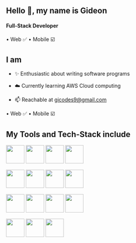 ## Hello 👋, my name is Gideon

#### Full-Stack Developer
• Web ✅ 
• Mobile ☑️ 

## I am

- ✨ Enthusiastic about writing software programs

- ☁️ Currently learning AWS Cloud computing

- 📫 Reachable at gicodes9@gmail.com 

• Web ✅ 
• Mobile ☑️ 

## My Tools and Tech-Stack include
<img src="https://user-images.githubusercontent.com/104095690/223823851-13fde56a-0999-41eb-825c-06ae58aa431a.png" width=50>  <img src="https://user-images.githubusercontent.com/104095690/223823901-aa3c767e-8a52-4566-8606-ed6045add39d.png" width=50>  <img src="https://user-images.githubusercontent.com/104095690/223824032-b76026c7-eb9f-41dd-ab1f-f54de09c98ed.png" width=50>  <img src="https://user-images.githubusercontent.com/104095690/223824138-c42b9f21-a470-4e46-a7ab-4f4eeddb3d27.png" width=50> 

<img src="https://user-images.githubusercontent.com/104095690/223829517-a7052097-55d1-4d76-99f3-c724216a0815.png" width=50>  <img src="https://user-images.githubusercontent.com/104095690/223823596-3dea137c-e9d6-49f9-ad3b-055b0053b0de.png" width=50>  <img src="https://user-images.githubusercontent.com/104095690/223833841-d1adb491-092e-44c8-a519-945d60f4ff61.png" width=50>  <img src="https://user-images.githubusercontent.com/104095690/224349361-889cfdaa-88d3-4c13-81c2-f00907b02b9e.png" width=50>
  

<img src="https://user-images.githubusercontent.com/104095690/223833207-1a606059-a5a7-4884-9950-18c38a61de7e.png" width=50>  <img src="https://user-images.githubusercontent.com/104095690/223833691-e75792a0-56cf-4b8d-be1c-7bcb0cb28554.png" width=50>  <img src="https://user-images.githubusercontent.com/104095690/223841208-7f03508a-2d4b-4a59-8daa-37d2509138b6.png" width=50>  <img src="https://user-images.githubusercontent.com/104095690/223842100-d50fb241-802b-4fc9-88f5-c6491fa39453.png" width=50>

<img src="https://user-images.githubusercontent.com/104095690/224352702-7e043e67-04d5-4a60-9242-72f1ec7ba35d.png" width=50>  <img src="https://user-images.githubusercontent.com/104095690/223833076-5dd88fcf-a158-4df2-97f2-73b36f2ef66b.png" width=50>  <img src="https://user-images.githubusercontent.com/104095690/223833489-4a010af2-150c-40bd-8155-417c510f937b.png" width=50>

